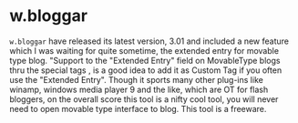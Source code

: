 # w.bloggar

`w.bloggar` have released its latest version, 3.01 and included a new feature which I was waiting for quite sometime, the extended entry for movable type blog. "Support to the "Extended Entry" field on MovableType blogs thru the special tags , is a good idea to add it as Custom Tag if you often use the "Extended Entry". Though it sports many other plug-ins like winamp, windows media player 9 and the like, which are OT for flash bloggers, on the overall score this tool is a nifty cool tool, you will never need to open movable type interface to blog. This tool is a freeware.